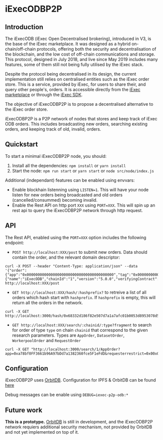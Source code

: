 iExecODBP2P
===

Introduction
---

The iExecODB (iExec Open Decentralised brokering), introduced in V3, is the base of the iExec marketplace. It was designed as a hybrid on-chain/off-chain protocols, offering both the security and decentralisation of the blockchain, and the low cost of off-chain communications and storage. This protocol, designed in July 2018, and live since May 2019 includes many features, some of them still not being fully utilised by the iExec stack.

Despite the protocol being decentralised in its design, the current implementation still relies on centralised entities such as the iExec order store. This is a service, provided by iExec, for users to share their, and query other people's, orders. It is accessible directly from the [iExec marketplace](https://market.iex.ec) or through the [iExec SDK](http://github.com/iExecBlockchainComputing/sdk).

The objective of iExecODBP2P is to propose a decentralised alternative to the iExec order store.

iExecODBP2P is a P2P network of nodes that stores and keep track of iExec ODB orders. This includes broadcasting new orders, searching existing orders, and keeping track of old, invalid, orders.

Quickstart
---

To start a minimal iExecODBP2P node, you should:

1. Install all the dependencies: `npm install` or `yarn install`
2. Start the node: `npm run start` or `yarn start` or `node src/node/index.js`

Additional (independant) features can be enabled using envvars:

- Enable blockhain listenning using `LISTEN=1`. This will have your node listen for new orders being broadcasted and old orders (cancelled/consummed) becoming invalid.
- Enable the Rest API on http port `XXX` using `PORT=XXX`. This will spin up an rest api to query the iExecODBP2P network through http request.

API
---

The Rest API, enabled using the `PORT=XXX` option includes the following endpoint:

- `POST http://localhost:XXX/post` to submit new orders. Data should contain the order, and the relevant domain descriptor:

```
curl -X POST --header "Content-Type: application/json" --data '{"order":{"app":"0x0000000000000000000000000000000000000000","tag":"0x0000000000000000000000000000000000000000000000000000000000000000","salt":"0x0000000000000000000000000000000000000000000000000000000000000002","sign":"0x","trust":"0","params":"","volume":"0","dataset":"0x0000000000000000000000000000000000000000","callback":"0x0000000000000000000000000000000000000000","category":"0","requester":"0x0000000000000000000000000000000000000000","workerpool":"0x0000000000000000000000000000000000000000","appmaxprice":"0","beneficiary":"0x0000000000000000000000000000000000000000","datasetmaxprice":"0","workerpoolmaxprice":"0"},"domain":{"name":"iExecODB","chainId":"1","version":"5.0.0","verifyingContract":"0x3eca1B216A7DF1C7689aEb259fFB83ADFB894E7f"}}' http://localhost:XXX/post
```

- `GET http://localhost:XXX/hash/:hashprefix?` to retreive a list of all orders which hash start with `hashprefix`. If `hashprefix` is empty, this will return all the orders in the network.

```
curl -X GET http://localhost:3000/hash/0x68332d186f82e507d7a1a7afc01b0053d8953078d55cee1090e581f5c41f73e1
```

- `GET http://localhost:XXX/search/:chainid/:type?fragment` to search for order of type `type` on chain `chainid` that correspond to the given research parameters. Types are `AppOrder`, `DatasetOrder`, `WorkerpoolOrder` and `RequestOrder`

```
curl -X GET "http://localhost:3000/search/1/AppOrder?app=0xa78bf0FF3661b96A97bDd7a1382360fce5F1eFdD&requesterrestrict=0x00x0000000000000000000000000000000000000000"
```


Configuration
---

iExecODBP2P uses [OrbitDB](https://orbitdb.org/). Configuration for IPFS & OrbitDB can be found [here](https://github.com/iExecBlockchainComputing/iexec-p2p-odb/blob/orbit-db/src/config/config.json)

Debug messages can be enable using `DEBUG=iexec-p2p-odb:*`

Future work
---

**This is a prototype.** [OrbitDB](https://orbitdb.org/) is still in development, and the iExecODBP2P network requiers additional security mechanism, not provided by OrbitDB and not yet implemented on top of it.
